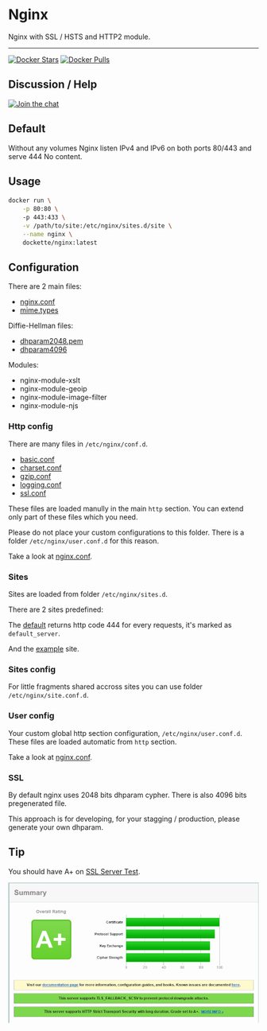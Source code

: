 # Nginx

Nginx with SSL / HSTS and HTTP2 module. 

-----

[![Docker Stars](https://img.shields.io/docker/stars/dockette/nginx.svg?style=flat)](https://hub.docker.com/r/dockette/nginx/)
[![Docker Pulls](https://img.shields.io/docker/pulls/dockette/nginx.svg?style=flat)](https://hub.docker.com/r/dockette/nginx/)

## Discussion / Help

[![Join the chat](https://img.shields.io/gitter/room/dockette/dockette.svg?style=flat-square)](https://gitter.im/dockette/dockette?utm_source=badge&utm_medium=badge&utm_campaign=pr-badge&utm_content=badge)

## Default

Without any volumes Nginx listen IPv4 and IPv6 on both ports 80/443 and serve 444 No content.

## Usage

```sh
docker run \
    -p 80:80 \ 
    -p 443:433 \
    -v /path/to/site:/etc/nginx/sites.d/site \
    --name nginx \
    dockette/nginx:latest
```

## Configuration

There are 2 main files:

- [nginx.conf](https://github.com/dockette/nginx/blob/master/nginx.conf)
- [mime.types](https://github.com/dockette/nginx/blob/master/mime.types)

Diffie-Hellman files:

- [dhparam2048.pem](https://github.com/dockette/nginx/blob/master/dhparam2048.pem)
- [dhparam4096](https://github.com/dockette/nginx/blob/master/dhparam4096.pem)

Modules:

- nginx-module-xslt
- nginx-module-geoip
- nginx-module-image-filter
- nginx-module-njs

### Http config

There are many files in `/etc/nginx/conf.d`.

- [basic.conf](https://github.com/dockette/nginx/blob/master/conf.d/basic.conf)
- [charset.conf](https://github.com/dockette/nginx/blob/master/conf.d/charset.conf)
- [gzip.conf](https://github.com/dockette/nginx/blob/master/conf.d/gzip.conf)
- [logging.conf](https://github.com/dockette/nginx/blob/master/conf.d/logging.conf)
- [ssl.conf](https://github.com/dockette/nginx/blob/master/conf.d/ssl.conf)

These files are loaded manully in the main `http` section. You can extend only part of these files which you need.

Please do not place your custom configurations to this folder. There is a folder `/etc/nginx/user.conf.d` for this reason.

Take a look at [nginx.conf](https://github.com/dockette/nginx/blob/master/nginx.conf).

### Sites

Sites are loaded from folder `/etc/nginx/sites.d`.

There are 2 sites predefined:

The [default](https://github.com/dockette/nginx/blob/master/sites.d/default) returns http code 444 for every requests, it's marked as `default_server`.

And the [example](https://github.com/dockette/nginx/blob/master/sites.d/example) site.

### Sites config

For little fragments shared accross sites you can use folder `/etc/nginx/site.conf.d`.

### User config

Your custom global http section configuration, `/etc/nginx/user.conf.d`. These files are loaded automatic from `http` section.

Take a look at [nginx.conf](https://github.com/dockette/nginx/blob/master/nginx.conf).

### SSL

By default nginx uses 2048 bits dhparam cypher. There is also 4096 bits pregenerated file. 

This approach is for developing, for your stagging / production, please generate your own dhparam.

## Tip

You should have A+ on [SSL Server Test](https://www.ssllabs.com/ssltest/).

![](https://raw.githubusercontent.com/dockette/nginx/master/_docs/ssllabs.png "SSL Server Test")
